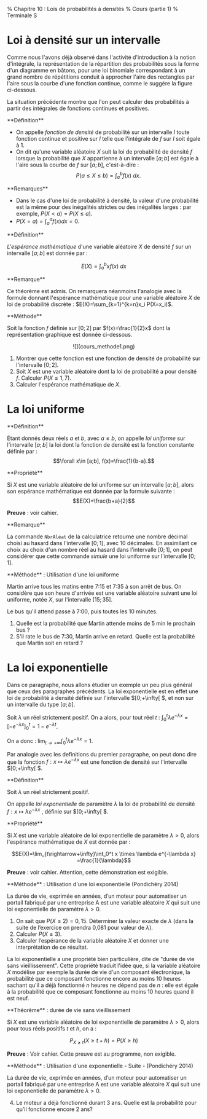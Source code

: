 % Chapitre 10 : Lois de probabilités à densités
% Cours (partie 1)
% Terminale S

# Loi à densité sur un intervalle

Comme nous l'avons déjà observé dans l'activité d'introduction à la notion d'intégrale, la représentation de la répartition des probabilités sous la forme d'un diagramme en bâtons, pour une loi binomiale correspondant à un grand nombre de répétitions conduit à approcher l'aire des rectangles par l'aire sous la courbe d'une fonction continue, comme le suggère la figure ci-dessous.

La situation précédente montre que l'on peut calculer des probabilités à partir des intégrales de fonctions continues et positives.

<div class="alert alert-success">
**Définition**

+ On appelle *fonction de densité* de probabilité sur un intervalle $I$ toute fonction continue et positive sur $I$ telle que l'intégrale de $f$ sur $I$ soit égale à 1.<br>
+ On dit qu'une variable aléatoire $X$ suit la loi de probabilité de densité $f$ lorsque la probabilité que $X$ appartienne à un intervalle $[a;b]$ est égale à l'aire sous la courbe de $f$ sur $[a;b]$, c'est-à-dire :$$P(a\leqslant X\leqslant b)=\int_a^bf(x)~dx.$$
</div>

<div class="alert alert-warning">
**Remarques**

+ Dans le cas d'une loi de probabilité à densité, la valeur d'une probabilité est la même pour des inégalités strictes ou des inégalités larges : par exemple, $P(X<a)=P(X\leqslant a)$.
+ $P(X=a) = \int_a^a f(x)dx=0$.
</div>

<div class="alert alert-success">
**Définition**

*L'espérance mathématique* d'une variable aléatoire $X$ de densité $f$ sur un intervalle $[a;b]$ est donnée par : 

$$E(X)=\int_a^b x f(x)~dx$$
</div>

<div class="alert alert-warning">
**Remarque**

Ce théorème est admis. On remarquera néanmoins l'analogie avec la formule donnant l'espérance mathématique pour une variable aléatoire $X$ de loi de probabilité discrète : $E(X)=\sum_{k=1}^{k=n}x_i P(X=x_i)$.
</div>

<div class="alert alert-info">
**Méthode**

Soit la fonction $f$ définie sur $[0;2]$ par $f(x)=\frac{1}{2}x$ dont la représentation graphique est donnée ci-dessous.

<center>![](cours_methode1.png)</center>

1. Montrer que cette fonction est une fonction de densité de probabilité sur l'intervalle $[0;2]$.
2. Soit $X$ est une variable aléatoire dont la loi de probabilité a pour densité $f$. Calculer $P(X\leqslant1,7)$.
3. Calculer l'espérance mathématique de $X$.
</div>

# La loi uniforme

<div class="alert alert-success">
**Définition**

Étant donnés deux réels $a$ et $b$, avec $a\leqslant b$, on appelle *loi uniforme* sur l'intervalle $[a;b]$ la loi dont la fonction de densité est la fonction constante définie par : $$\forall x\in [a;b], f(x)=\frac{1}{b-a}.$$
</div>

<div class="alert alert-danger">
**Propriété**

Si $X$ est une variable aléatoire de loi uniforme sur un intervalle $[a;b]$, alors son espérance mathématique est donnée par la formule suivante :
$$E(X)=\frac{b+a}{2}$$
</div>

**Preuve** : voir cahier.

<div class="alert alert-warning">
**Remarque**

La commande `NbrAléat` de la calculatrice retourne une nombre décimal choisi au hasard dans l'intervalle $[0;1]$, avec 10 décimales. En assimilant ce choix au choix d'un nombre réel au hasard dans l'intervalle $[0;1]$, on peut considérer que cette commande *simule* une loi uniforme sur l'intervalle $[0;1]$.
</div>

<div class="alert alert-info">
**Méthode** : Utilisation d'une loi uniforme

Martin arrive tous les matins entre 7:15 et 7:35 à son arrêt de bus. On considère que son heure d'arrivée est une variable aléatoire suivant une loi uniforme, notée $X$, sur l'intervalle $[15;35]$.

Le bus qu'il attend passe à 7:00, puis toutes les 10 minutes.

1. Quelle est la probabilité que Martin attende moins de 5 min le prochain bus ?
2. S'il rate le bus de 7:30, Martin arrive en retard. Quelle est la probabilité que Martin soit en retard ?
</div>

# La loi exponentielle

Dans ce paragraphe, nous allons étudier un exemple un peu plus général que ceux des paragraphes précédents. La loi exponentielle est en effet une loi de probabilité à densité définie sur l'intervalle $[0;+\\infty[ $, et non sur un intervalle du type $[a;b]$.

Soit $\lambda$ un réel strictement positif. On a alors, pour tout réel $t$ : $\int_0^t \lambda e^{-\lambda x} = [-e^{-\lambda x}]_0^t = 1-e^{-\lambda t}$.

On a donc : $\lim_{t\rightarrow +\infty}\int_0^t \lambda e^{-\lambda x} = 1$.

Par analogie avec les definitions du premier paragraphe, on peut donc dire que la fonction $f:x\mapsto \lambda e^{-\lambda x}$ est une fonction de densité sur l'intervalle $[0;+\\infty[ $.

<div class="alert alert-success">
**Définition**

Soit $\lambda$ un réel strictement positif.

On appelle *loi exponentielle* de paramètre $\lambda$ la loi de probabilité de densité $f:x\mapsto \lambda e^{-\lambda x}$ , définie sur $[0;+\\infty[ $.
</div>

<div class="alert alert-danger">
**Propriété**

Si $X$ est une variable aléatoire de loi exponentielle de paramètre $\lambda>0$, alors l'espérance mathématique de $X$ est donnée par : 

$$E(X)=\lim_{t\rightarrow+\infty}\int_0^t x \times \lambda e^{-\lambda x} =\frac{1}{\lambda}$$
</div>

**Preuve** : voir cahier. Attention, cette démonstration est exigible.

<div class="alert alert-info">
**Méthode** : Utilisation d'une loi exponentielle (Pondichéry 2014)

La durée de vie, exprimée en années, d’un moteur pour automatiser un portail fabriqué par une entreprise A est une variable aléatoire $X$ qui suit une loi exponentielle de paramètre $\lambda>0$.

1. On sait que $P(X\leqslant 2)=0,15$. Déterminer la valeur exacte de $\lambda$ (dans la suite de l’exercice on prendra 0,081 pour valeur de $\lambda$).
2. Calculer $P(X\geqslant 3)$.
3. Calculer l’espérance de la variable aléatoire $X$ et donner une interprétation de ce résultat.
</div>

La loi exponentielle a une propriété bien particulière, dite de "durée de vie sans vieillissement". Cette propriété traduit l'idée que, si la variable aléatoire $X$ modélise par exemple la durée de vie d'un composant électronique, la probabilité que ce composant fonctionne encore au moins 10 heures sachant qu'il a déjà fonctionné $n$ heures ne dépend pas de $n$ : elle est égale à la probabilité que ce composant fonctionne au moins 10 heures quand il est neuf.

<div class="alert alert-danger">
**Théorème** : durée de vie sans vieillissement

Si $X$ est une variable aléatoire de loi exponentielle de paramètre $\lambda>0$, alors pour tous réels positifs $t$ et $h$, on a : 

$$P_{X\geqslant t}(X\geqslant t+h)=P(X\geqslant h)$$
</div>

**Preuve** : Voir cahier. Cette preuve est au programme, non exigible.

<div class="alert alert-info">
**Méthode** : Utilisation d'une exponentielle - Suite - (Pondichéry 2014)

La durée de vie, exprimée en années, d’un moteur pour automatiser un portail fabriqué par une entreprise A est une variable aléatoire $X$ qui suit une loi exponentielle de paramètre $\lambda>0$.

4. Le moteur a déjà fonctionné durant 3 ans. Quelle est la probabilité pour qu’il fonctionne encore 2 ans?
</div>